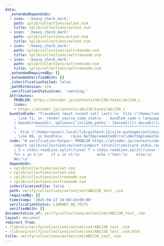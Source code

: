 ```yaml
---
data:
  _extendedDependsOn:
  - icon: ':heavy_check_mark:'
    path: cplib/collections/avlset.nim
    title: cplib/collections/avlset.nim
  - icon: ':heavy_check_mark:'
    path: cplib/collections/avlset.nim
    title: cplib/collections/avlset.nim
  - icon: ':heavy_check_mark:'
    path: cplib/collections/avltreenode.nim
    title: cplib/collections/avltreenode.nim
  - icon: ':heavy_check_mark:'
    path: cplib/collections/avltreenode.nim
    title: cplib/collections/avltreenode.nim
  _extendedRequiredBy: []
  _extendedVerifiedWith: []
  _isVerificationFailed: false
  _pathExtension: nim
  _verificationStatusIcon: ':warning:'
  attributes:
    PROBLEM: https://atcoder.jp/contests/abc236/tasks/abc236_c
    links:
    - https://atcoder.jp/contests/abc236/tasks/abc236_c
  bundledCode: "Traceback (most recent call last):\n  File \"/home/runner/.local/lib/python3.12/site-packages/onlinejudge_verify/documentation/build.py\"\
    , line 71, in _render_source_code_stat\n    bundled_code = language.bundle(stat.path,\
    \ basedir=basedir, options={'include_paths': [basedir]}).decode()\n          \
    \         ^^^^^^^^^^^^^^^^^^^^^^^^^^^^^^^^^^^^^^^^^^^^^^^^^^^^^^^^^^^^^^^^^^^^^^^^^^^^^^^^^\n\
    \  File \"/home/runner/.local/lib/python3.12/site-packages/onlinejudge_verify/languages/nim.py\"\
    , line 86, in bundle\n    raise NotImplementedError\nNotImplementedError\n"
  code: "# verification-helper: PROBLEM https://atcoder.jp/contests/abc236/tasks/abc236_c\n\
    import cplib/collections/avlset\nimport strutils\ndiscard stdin.readLine\nvar\
    \ S = stdin.readLine.split()\nvar T = stdin.readLine.split()\nvar st = initAvlSortedset(T)\n\
    for s in S:\n    if s in st:\n        echo \"Yes\"\n    else:\n        echo \"\
    No\"\n"
  dependsOn:
  - cplib/collections/avlset.nim
  - cplib/collections/avlset.nim
  - cplib/collections/avltreenode.nim
  - cplib/collections/avltreenode.nim
  isVerificationFile: false
  path: verify/collections/avlset/set/ABC236_test_.nim
  requiredBy: []
  timestamp: '2025-04-27 19:08:43+09:00'
  verificationStatus: LIBRARY_NO_TESTS
  verifiedWith: []
documentation_of: verify/collections/avlset/set/ABC236_test_.nim
layout: document
redirect_from:
- /library/verify/collections/avlset/set/ABC236_test_.nim
- /library/verify/collections/avlset/set/ABC236_test_.nim.html
title: verify/collections/avlset/set/ABC236_test_.nim
---
```

